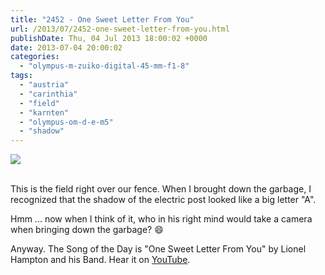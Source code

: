 ```yaml
---
title: "2452 - One Sweet Letter From You"
url: /2013/07/2452-one-sweet-letter-from-you.html
publishDate: Thu, 04 Jul 2013 18:00:02 +0000
date: 2013-07-04 20:00:02
categories: 
  - "olympus-m-zuiko-digital-45-mm-f1-8"
tags: 
  - "austria"
  - "carinthia"
  - "field"
  - "karnten"
  - "olympus-om-d-e-m5"
  - "shadow"
---
```

<div class="container">
<div class="center"><a target="_blank" href="https://d25zfm9zpd7gm5.cloudfront.net/1200x1200/2013/20130627_175544_lr.jpg"><img src="https://d25zfm9zpd7gm5.cloudfront.net/0600x0600/2013/20130627_175544_lr.jpg" /></a></div>
</div>
<br />

This is the field right over our fence. When I brought down the garbage, I recognized that the shadow of the electric post looked like a big letter "A".

 Hmm ... now when I think of it, who in his right mind would take a camera when bringing down the garbage? 😄

Anyway. The Song of the Day is "One Sweet Letter From You" by Lionel Hampton and his Band. Hear it on <a href="http://www.youtube.com/watch?v=_XBOJ66HdtA" target="_blank">YouTube</a>.
